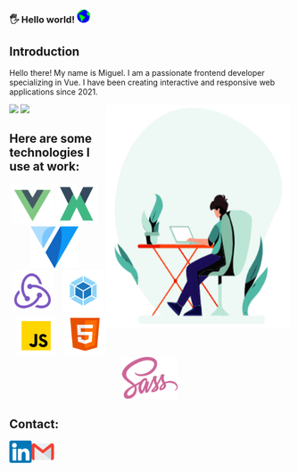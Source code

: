 ### 🖐️ Hello world!&nbsp;<img src="https://github.com/migueLopez13/migueLopez13/blob/main/assets/Earth.gif" width="24px">

## Introduction

Hello there! My name is Miguel. I am a passionate frontend developer specializing in Vue. I have been creating interactive and responsive web applications since 2021.

<img align="right" alt="GIF" src="https://github.com/migueLopez13/migueLopez13/blob/main/assets/code.gif?raw=true" width="330" height="400" />

<img src="https://github-readme-stats.vercel.app/api?username=migueLopez13&show_icons=true&hide_border=true" />

<img src="https://github-readme-stats.vercel.app/api/top-langs/?username=migueLopez13&layout=compact&hide_border=true" />


## Here are some technologies I use at work:
<p align="center">
<code><img height="75" src="https://github.com/migueLopez13/migueLopez13/blob/main/assets/vue.png"></code>
<code><img height="75" src="https://github.com/migueLopez13/migueLopez13/blob/main/assets/vuex.png"></code> &nbsp;&nbsp;
<code><img height="75" src="https://github.com/migueLopez13/migueLopez13/blob/main/assets/vuetify.png"></code> &nbsp;&nbsp;
<code><img height="75" src="https://github.com/migueLopez13/migueLopez13/blob/main/assets/redux.png"></code> &nbsp;&nbsp;
<code><img height="75" src="https://github.com/migueLopez13/migueLopez13/blob/main/assets/webpack.png"></code> &nbsp;&nbsp;
<code><img height="70" src="https://github.com/migueLopez13/migueLopez13/blob/main/assets/js.png"></code> &nbsp;&nbsp;
<code><img height="75" src="https://github.com/migueLopez13/migueLopez13/blob/main/assets/html.png"></code> &nbsp;&nbsp;
<code><img height="75" src="https://github.com/migueLopez13/migueLopez13/blob/main/assets/sass.png"></code> &nbsp;&nbsp;
</p>

 ## Contact:

<a href="https://in.linkedin.com/in/miguel-ángel-lópez-ariza">
    <img align="left" alt="Linkedin" width="40px" src="https://github.com/migueLopez13/migueLopez13/blob/main/assets/linkedin.svg" />
  </a>

  <a href="mailto:miguelopez1996@gmail.com">
    <img align="left" alt="Gmail" width="40px" src="https://github.com/migueLopez13/migueLopez13/blob/main/assets/gmail.svg" />
  </a>
